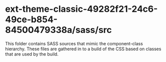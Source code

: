 # ext-theme-classic-49282f21-24c6-49ce-b854-84500479338a/sass/src

This folder contains SASS sources that mimic the component-class hierarchy. These files
are gathered in to a build of the CSS based on classes that are used by the build.
